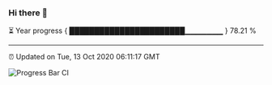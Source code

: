 ### Hi there 👋

⏳ Year progress { ███████████████████████▁▁▁▁▁▁▁ } 78.21 %

---

⏰ Updated on Tue, 13 Oct 2020 06:11:17 GMT

![Progress Bar CI](https://github.com/liununu/liununu/workflows/Progress%20Bar%20CI/badge.svg)
